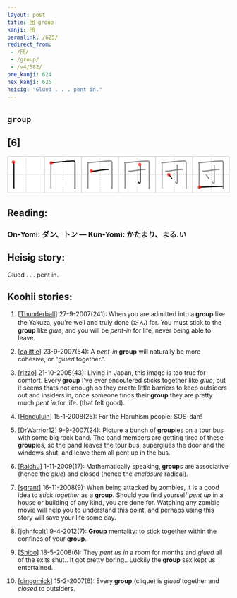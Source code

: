 ```yaml
---
layout: post
title: 団 group
kanji: 団
permalink: /625/
redirect_from:
 - /団/
 - /group/
 - /v4/582/
pre_kanji: 624
nex_kanji: 626
heisig: "Glued . . . pent in."
---
```


## `group`

## [6]

<div class="stroke"><img src="../images/E59BA3.png" /></div>

## Reading:

### On-Yomi: ダン、トン &mdash; Kun-Yomi: かたまり、まる.い

## Heisig story:

Glued . . . pent in.

## Koohii stories:

1) [<a href="http://kanji.koohii.com/profile/Thunderball">Thunderball</a>] 27-9-2007(241): When you are admitted into a<strong> group</strong> like the Yakuza, you&#039;re well and truly done (だん) for. You must stick to the<strong> group</strong> like <em>glue</em>, and you will be <em>pent-in</em> for life, never being able to leave.

2) [<a href="http://kanji.koohii.com/profile/calittle">calittle</a>] 23-9-2007(54): A <em>pent-in</em><strong> group</strong> will naturally be more cohesive, or &quot;<em>glued</em> together.&quot;.

3) [<a href="http://kanji.koohii.com/profile/rizzo">rizzo</a>] 21-10-2005(43): Living in Japan, this image is too true for comfort. Every<strong> group</strong> I&#039;ve ever encoutered sticks together like <em>glue</em>, but it seems thats not enough so they create little barriers to keep outsiders out and insiders in, once someone finds their<strong> group</strong> they are pretty much <em>pent in</em> for life. (that felt good).

4) [<a href="http://kanji.koohii.com/profile/Henduluin">Henduluin</a>] 15-1-2008(25): For the Haruhism people: SOS-dan!

5) [<a href="http://kanji.koohii.com/profile/DrWarrior12">DrWarrior12</a>] 9-9-2007(24): Picture a bunch of<strong> group</strong>ies on a tour bus with some big rock band. The band members are getting tired of these<strong> group</strong>ies, so the band leaves the tour bus, superglues the door and the windows shut, and leave them all pent up in the bus.

6) [<a href="http://kanji.koohii.com/profile/Raichu">Raichu</a>] 1-11-2009(17): Mathematically speaking,<strong> group</strong>s are associative (hence the <em>glue</em>) and closed (hence the <em>enclosure</em> radical).

7) [<a href="http://kanji.koohii.com/profile/sgrant">sgrant</a>] 16-11-2008(9): When being attacked by zombies, it is a good idea to <em>stick together</em> as a <strong>group</strong>. Should you find yourself <em>pent up</em> in a house or building of any kind, you are done for. Watching any zombie movie will help you to understand this point, and perhaps using this story will save your life some day.

8) [<a href="http://kanji.koohii.com/profile/johnfcolt">johnfcolt</a>] 9-4-2012(7): <strong>Group</strong> mentality: to stick together within the confines of your<strong> group</strong>.

9) [<a href="http://kanji.koohii.com/profile/Shibo">Shibo</a>] 18-5-2008(6): They <em>pent us in</em> a room for months and <em>glued</em> all of the exits shut.. It got pretty boring.. Luckily the<strong> group</strong> sex kept us entertained.

10) [<a href="http://kanji.koohii.com/profile/dingomick">dingomick</a>] 15-2-2007(6): Every<strong> group</strong> (clique) is <em>glued</em> together and <em>closed</em> to outsiders.
